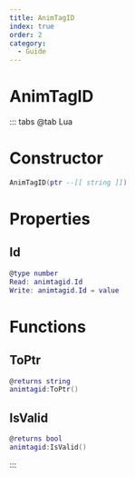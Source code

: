 ```yaml
---
title: AnimTagID
index: true
order: 2
category:
  - Guide
---
```


# AnimTagID

::: tabs
@tab Lua
# Constructor
```lua
AnimTagID(ptr --[[ string ]])
```
# Properties
## Id 
```lua
@type number
Read: animtagid.Id
Write: animtagid.Id = value
```
# Functions
## ToPtr
```lua
@returns string
animtagid:ToPtr()
```
## IsValid
```lua
@returns bool
animtagid:IsValid()
```

:::
